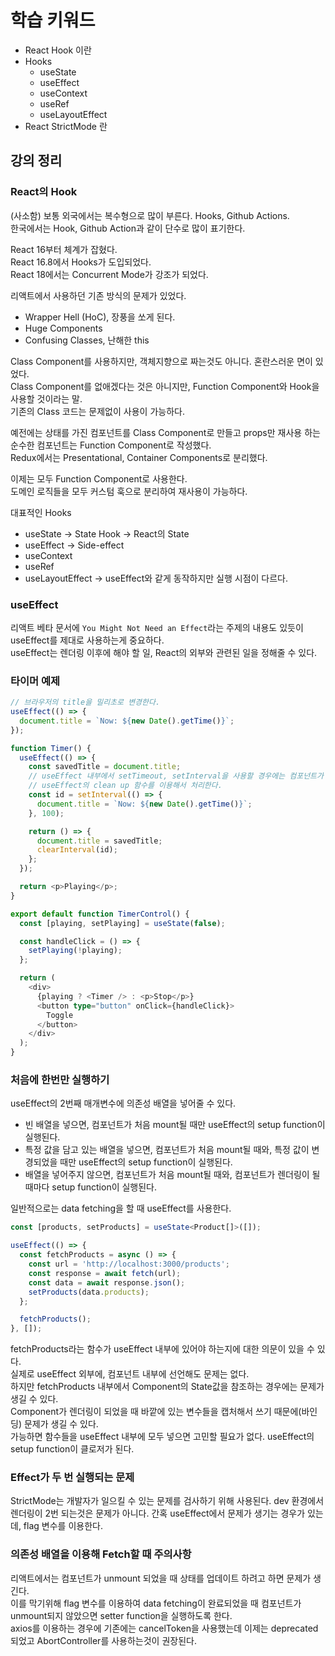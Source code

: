 # 학습 키워드

- React Hook 이란
- Hooks
  - useState
  - useEffect
  - useContext
  - useRef
  - useLayoutEffect
- React StrictMode 란

## 강의 정리

### React의 Hook

(사소함) 보통 외국에서는 복수형으로 많이 부른다. Hooks, Github Actions.  
한국에서는 Hook, Github Action과 같이 단수로 많이 표기한다.

React 16부터 체계가 잡혔다.  
React 16.8에서 Hooks가 도입되었다.  
React 18에서는 Concurrent Mode가 강조가 되었다.

리액트에서 사용하던 기존 방식의 문제가 있었다.

- Wrapper Hell (HoC), 장풍을 쏘게 된다.
- Huge Components
- Confusing Classes, 난해한 this

Class Component를 사용하지만, 객체지향으로 짜는것도 아니다. 혼란스러운 면이 있었다.  
Class Component를 없애겠다는 것은 아니지만, Function Component와 Hook을 사용할 것이라는 말.  
기존의 Class 코드는 문제없이 사용이 가능하다.

예전에는 상태를 가진 컴포넌트를 Class Component로 만들고 props만 재사용 하는 순수한 컴포넌트는 Function Component로 작성했다.  
Redux에서는 Presentational, Container Components로 분리했다.

이제는 모두 Function Component로 사용한다.  
도메인 로직들을 모두 커스텀 훅으로 분리하여 재사용이 가능하다.

대표적인 Hooks

- useState -> State Hook -> React의 State
- useEffect -> Side-effect
- useContext
- useRef
- useLayoutEffect -> useEffect와 같게 동작하지만 실행 시점이 다르다.

### useEffect

리액트 베타 문서에 `You Might Not Need an Effect`라는 주제의 내용도 있듯이 useEffect를 제대로 사용하는게 중요하다.  
useEffect는 렌더링 이후에 해야 할 일, React의 외부와 관련된 일을 정해줄 수 있다.

### 타이머 예제

```ts
// 브라우저의 title을 밀리초로 변경한다.
useEffect(() => {
  document.title = `Now: ${new Date().getTime()}`;
});
```

```ts
function Timer() {
  useEffect(() => {
    const savedTitle = document.title;
    // useEffect 내부에서 setTimeout, setInterval을 사용할 경우에는 컴포넌트가 unmount 되었을 때 clear를 해줘야 한다.
    // useEffect의 clean up 함수를 이용해서 처리한다.
    const id = setInterval(() => {
      document.title = `Now: ${new Date().getTime()}`;
    }, 100);

    return () => {
      document.title = savedTitle;
      clearInterval(id);
    };
  });

  return <p>Playing</p>;
}

export default function TimerControl() {
  const [playing, setPlaying] = useState(false);

  const handleClick = () => {
    setPlaying(!playing);
  };

  return (
    <div>
      {playing ? <Timer /> : <p>Stop</p>}
      <button type="button" onClick={handleClick}>
        Toggle
      </button>
    </div>
  );
}
```

### 처음에 한번만 실행하기

useEffect의 2번째 매개변수에 의존성 배열을 넣어줄 수 있다.

- 빈 배열을 넣으면, 컴포넌트가 처음 mount될 때만 useEffect의 setup function이 실행된다.
- 특정 값을 담고 있는 배열을 넣으면, 컴포넌트가 처음 mount될 때와, 특정 값이 변경되었을 때만 useEffect의 setup function이 실행된다.
- 배열을 넣어주지 않으면, 컴포넌트가 처음 mount될 때와, 컴포넌트가 렌더링이 될 때마다 setup function이 실행된다.

일반적으로는 data fetching을 할 때 useEffect를 사용한다.

```ts
const [products, setProducts] = useState<Product[]>([]);

useEffect(() => {
  const fetchProducts = async () => {
    const url = 'http://localhost:3000/products';
    const response = await fetch(url);
    const data = await response.json();
    setProducts(data.products);
  };

  fetchProducts();
}, []);
```

fetchProducts라는 함수가 useEffect 내부에 있어야 하는지에 대한 의문이 있을 수 있다.  
실제로 useEffect 외부에, 컴포넌트 내부에 선언해도 문제는 없다.  
하지만 fetchProducts 내부에서 Component의 State값을 참조하는 경우에는 문제가 생길 수 있다.  
Component가 렌더링이 되었을 때 바깥에 있는 변수들을 캡처해서 쓰기 때문에(바인딩) 문제가 생길 수 있다.  
가능하면 함수들을 useEffect 내부에 모두 넣으면 고민할 필요가 없다. useEffect의 setup function이 클로저가 된다.

### Effect가 두 번 실행되는 문제

StrictMode는 개발자가 일으킬 수 있는 문제를 검사하기 위해 사용된다.
dev 환경에서 렌더링이 2번 되는것은 문제가 아니다. 간혹 useEffect에서 문제가 생기는 경우가 있는데, flag 변수를 이용한다.

### 의존성 배열을 이용해 Fetch할 때 주의사항

리액트에서는 컴포넌트가 unmount 되었을 때 상태를 업데이트 하려고 하면 문제가 생긴다.  
이를 막기위해 flag 변수를 이용하여 data fetching이 완료되었을 때 컴포넌트가 unmount되지 않았으면 setter function을 실행하도록 한다.  
axios를 이용하는 경우에 기존에는 cancelToken을 사용했는데 이제는 deprecated 되었고 AbortController를 사용하는것이 권장된다.
